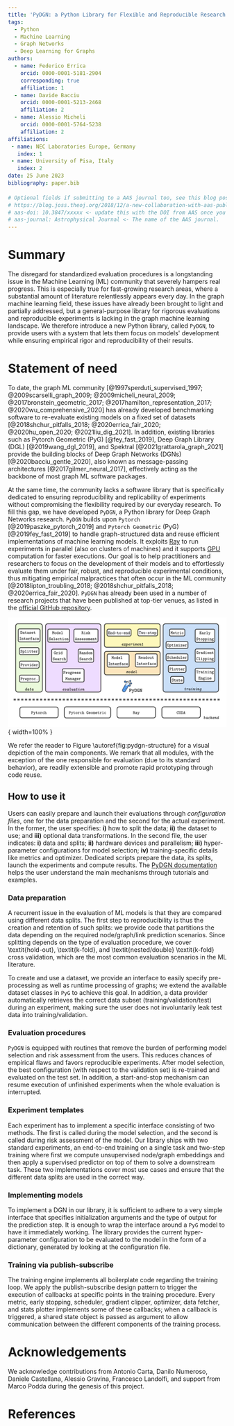 ```yaml
---
title: 'PyDGN: a Python Library for Flexible and Reproducible Research on Deep Learning for Graphs'
tags:
  - Python
  - Machine Learning
  - Graph Networks
  - Deep Learning for Graphs
authors:
  - name: Federico Errica
    orcid: 0000-0001-5181-2904
    corresponding: true
    affiliation: 1
  - name: Davide Bacciu
    orcid: 0000-0001-5213-2468
    affiliation: 2
  - name: Alessio Micheli
    orcid: 0000-0001-5764-5238
    affiliation: 2
affiliations:
 - name: NEC Laboratories Europe, Germany
   index: 1
 - name: University of Pisa, Italy
   index: 2
date: 25 June 2023
bibliography: paper.bib

# Optional fields if submitting to a AAS journal too, see this blog post:
# https://blog.joss.theoj.org/2018/12/a-new-collaboration-with-aas-publishing
# aas-doi: 10.3847/xxxxx <- update this with the DOI from AAS once you know it.
# aas-journal: Astrophysical Journal <- The name of the AAS journal.
---
```


# Summary

The disregard for standardized evaluation procedures is a longstanding issue in the Machine Learning (ML) community that severely hampers real progress. This is especially true for fast-growing research areas, where a substantial amount of literature relentlessly appears every day. In the graph machine learning field, these issues have already been brought to light and partially addressed, but a general-purpose library for rigorous evaluations and reproducible experiments is lacking in the graph machine learning landscape. We therefore introduce a new Python library, called `PyDGN`, to provide users with a system that lets them focus on models' development while ensuring empirical rigor and reproducibility of their results.

# Statement of need

To date, the graph ML community [@1997sperduti_supervised_1997; @2009scarselli_graph_2009; @2009micheli_neural_2009; @2017bronstein_geometric_2017; @2017hamilton_representation_2017; @2020wu_comprehensive_2020] has already developed benchmarking software to re-evaluate existing models on a fixed set of datasets [@2018shchur_pitfalls_2018; @2020errica_fair_2020; @2020hu_open_2020; @2021liu_dig_2021]. In addition, existing libraries such as Pytorch Geometric (PyG) [@fey_fast_2019], Deep Graph Library (DGL) [@2019wang_dgl_2019], and Spektral [@2021grattarola_graph_2021] provide the building blocks of Deep Graph Networks (DGNs) [@2020bacciu_gentle_2020], also known as message-passing architectures [@2017gilmer_neural_2017], effectively acting as the backbone of most graph ML software packages.

At the same time, the community lacks a software library that is specifically dedicated to ensuring reproducibility and replicability of experiments without compromising the flexibility required by our everyday research. To fill this gap, we have developed `PyDGN`, a Python library for Deep Graph Networks research. `PyDGN` builds upon `Pytorch` [@2019paszke_pytorch_2019] and `Pytorch Geometric` (PyG) [@2019fey_fast_2019] to handle graph-structured data and reuse efficient implementations of machine learning models. It exploits [Ray](https://www.ray.io/) to run experiments in parallel (also on clusters of machines) and it supports [GPU](https://developer.nvidia.com/cuda-toolkit) computation for faster executions. Our goal is to help practitioners and researchers to focus on the development of their models and to effortlessly evaluate them under fair, robust, and reproducible experimental conditions, thus mitigating empirical malpractices that often occur in the ML community [@2018lipton_troubling_2018; @2018shchur_pitfalls_2018; @2020errica_fair_2020]. `PyDGN` has already been used in a number of research projects that have been published at top-tier venues, as listed in the [official GitHub repository](https://github.com/diningphil/PyDGN).

![PyDGN is logically organized into different modules that cover specific aspects of the entire evaluation's pipeline, from data creation to a model's risk assessment.\label{fig:pydgn-structure}](paper.png){ width=100% }

We refer the reader to Figure \autoref{fig:pydgn-structure} for a visual depiction of the main components. We remark that all modules, with the exception of the one responsible for evaluation (due to its standard behavior), are readily extensible and promote rapid prototyping through code reuse.

## How to use it
Users can easily prepare and launch their evaluations through *configuration files*, one for the data preparation and the second for the actual experiment. In the former, the user specifies: **i)** how to split the data; **ii)** the dataset to use; and **iii)** optional data transformations. In the second file, the user indicates: **i)** data and splits; **ii)** hardware devices and parallelism; **iii)** hyper-parameter configurations for model selection; **iv)** training-specific details like metrics and optimizer. Dedicated scripts prepare the data, its splits, launch the experiments and compute results. The [PyDGN documentation](https://pydgn.readthedocs.io/) helps the user understand the main mechanisms through tutorials and examples.

### Data preparation
A recurrent issue in the evaluation of ML models is that they are compared using different data splits. The first step to reproducibility is thus the creation and retention of such splits: we provide code that partitions the data depending on the required node/graph/link prediction scenarios. Since splitting depends on the type of evaluation procedure, we cover \textit{hold-out}, \textit{k-fold}, and \textit{nested/double} \textit{k-fold} cross validation, which are the most common evaluation scenarios in the ML literature.

To create and use a dataset, we provide an interface to easily specify pre-processing as well as runtime processing of graphs; we extend the available dataset classes in `PyG` to achieve this goal. In addition, a data provider automatically retrieves the correct data subset (training/validation/test) during an experiment, making sure the user does not involuntarily leak test data into training/validation.

### Evaluation procedures
`PyDGN` is equipped with routines that remove the burden of performing model selection and risk assessment from the users. This reduces chances of empirical flaws and favors reproducible experiments. After model selection, the best configuration (with respect to the validation set) is re-trained and evaluated on the test set. In addition, a start-and-stop mechanism can resume execution of unfinished experiments when the whole evaluation is interrupted.

### Experiment templates
Each experiment has to implement a specific interface consisting of two methods. The first is called during the model selection, and the second is called during risk assessment of the model. Our library ships with two standard experiments, an end-to-end training on a single task and two-step training where first we compute unsupervised node/graph embeddings and then apply a supervised predictor on top of them to solve a downstream task. These two implementations cover most use cases and ensure that the different data splits are used in the correct way.

### Implementing models
To implement a DGN in our library, it is sufficient to adhere to a very simple interface that specifies initialization arguments and the type of output for the prediction step. It is enough to wrap the interface around a `PyG` model to have it immediately working. The library provides the current hyper-parameter configuration to be evaluated to the model in the form of a dictionary, generated by looking at the configuration file.

### Training via publish-subscribe
The training engine implements all boilerplate code regarding the training loop. We apply the publish-subscribe design pattern to trigger the execution of callbacks at specific points in the training procedure. Every metric, early stopping, scheduler, gradient clipper, optimizer, data fetcher, and stats plotter implements some of these callbacks; when a callback is triggered, a shared state object is passed as argument to allow communication between the different components of the training process.

# Acknowledgements

We acknowledge contributions from Antonio Carta, Danilo Numeroso, Daniele Castellana, Alessio Gravina, Francesco Landolfi, and support from Marco Podda during the genesis of this project.

# References
